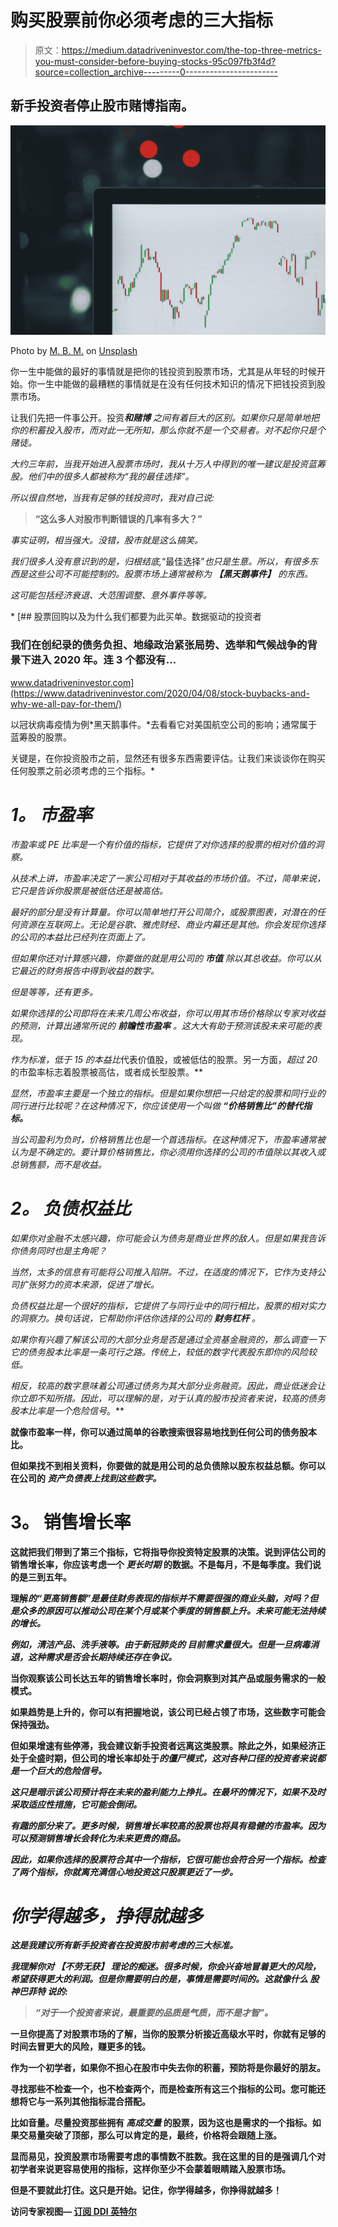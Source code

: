 # 购买股票前你必须考虑的三大指标

> 原文：<https://medium.datadriveninvestor.com/the-top-three-metrics-you-must-consider-before-buying-stocks-95c097fb3f4d?source=collection_archive---------0----------------------->

## 新手投资者停止股市赌博指南。

![](img/243b8855cdd531f6f640a90bbf57e94d.png)

Photo by [M. B. M.](https://unsplash.com/@m_b_m?utm_source=medium&utm_medium=referral) on [Unsplash](https://unsplash.com?utm_source=medium&utm_medium=referral)

你一生中能做的最好的事情就是把你的钱投资到股票市场，尤其是从年轻的时候开始。你一生中能做的最糟糕的事情就是在没有任何技术知识的情况下把钱投资到股票市场。

让我们先把一件事公开。投资****和赌博*** 之间有着巨大的区别。如果你只是简单地把你的积蓄投入股市，而对此一无所知，那么你就不是一个交易者。对不起你只是个赌徒。*

*大约三年前，当我开始进入股票市场时，我从十万人中得到的唯一建议是投资蓝筹股。他们中的很多人都被称为“我的最佳选择”。*

*所以很自然地，当我有足够的钱投资时，我对自己说:*

> **“这么多人对股市判断错误的几率有多大？”**

*事实证明，相当强大。没错，股市就是这么搞笑。*

*我们很多人没有意识到的是，归根结底,*“最佳选择”*也只是生意。所以，有很多东西是这些公司不可能控制的。股票市场上通常被称为 ***【黑天鹅事件】*** 的东西。*

*这可能包括经济衰退、大范围调整、意外事件等等。*

*[](https://www.datadriveninvestor.com/2020/04/08/stock-buybacks-and-why-we-all-pay-for-them/) [## 股票回购以及为什么我们都要为此买单。数据驱动的投资者

### 我们在创纪录的债务负担、地缘政治紧张局势、选举和气候战争的背景下进入 2020 年。连 3 个都没有…

www.datadriveninvestor.com](https://www.datadriveninvestor.com/2020/04/08/stock-buybacks-and-why-we-all-pay-for-them/) 

以冠状病毒疫情为例*黑天鹅事件。*去看看它对美国航空公司的影响；通常属于蓝筹股的股票。

关键是，在你投资股市之前，显然还有很多东西需要评估。让我们来谈谈你在购买任何股票之前必须考虑的三个指标。* 

# ***1。** **市盈率***

*市盈率或 PE 比率是一个有价值的指标，它提供了对你选择的股票的相对价值的洞察。*

*从技术上讲，市盈率决定了一家公司相对于其收益的市场价值。不过，简单来说，它只是告诉你股票是被低估还是被高估。*

*最好的部分是没有计算量。你可以简单地打开公司简介，或股票图表，对潜在的任何资源在互联网上。无论是谷歌、雅虎财经、商业内幕还是其他。你会发现你选择的公司的本益比已经列在页面上了。*

*但如果你还对计算感兴趣，你要做的就是用公司的 ***市值*** 除以其总收益。你可以从它最近的财务报告中得到收益的数字。*

*但是等等，还有更多。*

*如果你选择的公司即将在未来几周公布收益，你可以用其市场价格除以专家对收益的预测，计算出通常所说的 ***前瞻性市盈率*** 。这大大有助于预测该股未来可能的表现。*

*作为标准，低于 15 的本益比*代表价值股，或被低估的股票。另一方面，*超过 20* 的市盈率标志着股票被高估，或者成长型股票。**

*显然，市盈率主要是一个独立的指标。但是如果你想把一只给定的股票和同行业的同行进行比较呢？在这种情况下，你应该使用一个叫做 ***“价格销售比”的替代指标。****

*当公司盈利为负时，价格销售比也是一个首选指标。在这种情况下，市盈率通常被认为是不确定的。要计算价格销售比，你必须用你选择的公司的市值除以其收入或总销售额，而不是收益。*

# ***2。** **负债权益比***

*如果你对金融不太感兴趣，你可能会认为债务是商业世界的敌人。但是如果我告诉你债务同时也是主角呢？*

*当然，太多的信息有可能将公司推入陷阱。不过，在适度的情况下，它作为支持公司扩张努力的资本来源，促进了增长。*

*负债权益比是一个很好的指标，它提供了与同行业中的同行相比，股票的相对实力的洞察力。换句话说，它帮助你评估你选择的公司的 ***财务杠杆*** 。*

*如果你有兴趣了解该公司的大部分业务是否是通过全资基金融资的，那么调查一下它的债务股本比率是一条可行之路。传统上，较低的数字代表股东即你的风险较低。*

*相反，较高的数字意味着公司通过债务为其大部分业务融资。因此，商业低迷会让你立即不知所措。因此，可以理解的是，对于认真的股市投资者来说，较高的债务股本比率是一个危险信号*。**

**就像市盈率一样，你可以通过简单的谷歌搜索很容易地找到任何公司的债务股本比。**

**但如果找不到相关资料，你要做的就是用公司的总负债除以股东权益总额。你可以在公司的 ***资产负债表上找到这些数字。*****

# ****3。** **销售增长率****

**这就把我们带到了第三个指标，它将指导你投资特定股票的决策。说到评估公司的销售增长率，你应该考虑一个 ***更长时期*** 的数据。不是每月，不是每季度。我们说的是三到五年。**

**理解*的“更高销售额”是最佳财务表现的指标并不需要很强的商业头脑，对吗？但是众多的原因可以推动公司在某个月或某个季度的销售额上升。未来可能无法持续的增长。***

***例如，清洁产品、洗手液等。由于新冠肺炎的 ***目前需求量很大。但是一旦病毒消退，这种需求是否会长期持续还存在争议。******

**当你观察该公司长达五年的销售增长率时，你会洞察到对其产品或服务需求的一般模式。**

**如果趋势是上升的，你可以有把握地说，该公司已经占领了市场，这些数字可能会保持强劲。**

**但如果增速有些停滞，我会建议新手投资者远离这类股票。除此之外，如果经济正处于全盛时期，但公司的增长率却处于*的僵尸模式，这对各种口径的投资者来说都是一个巨大的危险信号。***

***这只是暗示该公司预计将在未来的盈利能力上挣扎。在最坏的情况下，如果不及时采取适应性措施，它可能会倒闭。***

***有趣的部分来了。更多时候，销售增长率较高的股票也将具有稳健的市盈率。因为可以预测销售增长会转化为未来更贵的商品。***

***因此，如果你选择的股票符合其中一个指标，它很可能也会符合另一个指标。检查了两个指标，你就离充满信心地投资这只股票更近了一步。***

# ***你学得越多，挣得就越多***

***这是我建议所有新手投资者在投资股市前考虑的三大标准。***

***我理解你对 ***【不劳无获】*** 理论的痴迷。很多时候，你会兴奋地冒着更大的风险，希望获得更大的利润。但是你需要明白的是，事情是需要时间的。这就像什么 ***股神巴菲特*** 说的:***

> ***“对于一个投资者来说，最重要的品质是气质，而不是才智”。***

**一旦你提高了对股票市场的了解，当你的股票分析接近高级水平时，你就有足够的时间去冒更大的风险，赚更多的钱。**

**作为一个初学者，如果你不担心在股市中失去你的积蓄，预防将是你最好的朋友。**

**寻找那些不检查一个，也不检查两个，而是检查所有这三个指标的公司。您可能还想将它与一系列其他指标混合搭配。**

**比如音量。尽量投资那些拥有 ***高成交量*** 的股票，因为这也是需求的一个指标。如果交易量突破了顶部，那么可以肯定的是，最终，价格将会跟随上涨。**

**显而易见，投资股票市场需要考虑的事情数不胜数。我在这里的目的是强调几个对初学者来说更容易使用的指标，这样你至少不会蒙着眼睛踏入股票市场。**

**但是不要就此打住。这只是开始。记住，你学得越多，你挣得就越多！**

****访问专家视图—** [**订阅 DDI 英特尔**](https://datadriveninvestor.com/ddi-intel)**